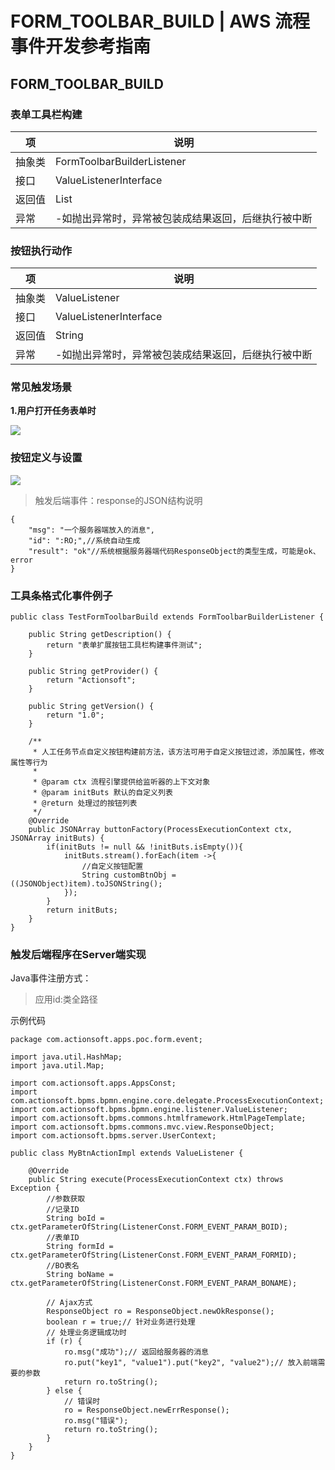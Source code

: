 # FORM_TOOLBAR_BUILD | AWS 流程事件开发参考指南

## FORM_TOOLBAR_BUILD

### 表单工具栏构建

项 | 说明  
---|---  
抽象类 | FormToolbarBuilderListener  
接口 | ValueListenerInterface  
返回值 | List<ButtonModel>  
异常 | -如抛出异常时，异常被包装成结果返回，后继执行被中断  
  
### 按钮执行动作

项 | 说明  
---|---  
抽象类 | ValueListener  
接口 | ValueListenerInterface  
返回值 | String  
异常 | -如抛出异常时，异常被包装成结果返回，后继执行被中断  
  
### 常见触发场景

**1.用户打开任务表单时**

![](https://docs.awspaas.com/reference-guide/aws-paas-process-listener-reference-guide/form_event/3.png)

### 按钮定义与设置

![](https://docs.awspaas.com/reference-guide/aws-paas-process-listener-reference-guide/form_event/3-1.gif)

> 触发后端事件：response的JSON结构说明
    
    
    {
        "msg": "一个服务器端放入的消息",
        "id": ":RO;",//系统自动生成
        "result": "ok"//系统根据服务器端代码ResponseObject的类型生成，可能是ok、error
    }
    

### 工具条格式化事件例子
    
    
    public class TestFormToolbarBuild extends FormToolbarBuilderListener {
    
        public String getDescription() {
            return "表单扩展按钮工具栏构建事件测试";
        }
    
        public String getProvider() {
            return "Actionsoft";
        }
    
        public String getVersion() {
            return "1.0";
        }
    
        /**
         * 人工任务节点自定义按钮构建前方法，该方法可用于自定义按钮过滤，添加属性，修改属性等行为
         *
         * @param ctx 流程引擎提供给监听器的上下文对象
         * @param initButs 默认的自定义列表
         * @return 处理过的按钮列表
         */
        @Override
        public JSONArray buttonFactory(ProcessExecutionContext ctx, JSONArray initButs) {
            if(initButs != null && !initButs.isEmpty()){
                initButs.stream().forEach(item ->{
                    //自定义按钮配置
                    String customBtnObj = ((JSONObject)item).toJSONString();
                });
            }
            return initButs;
        }
    }
    

### 触发后端程序在Server端实现

Java事件注册方式：

> 应用id:类全路径

示例代码
    
    
    package com.actionsoft.apps.poc.form.event;
    
    import java.util.HashMap;
    import java.util.Map;
    
    import com.actionsoft.apps.AppsConst;
    import com.actionsoft.bpms.bpmn.engine.core.delegate.ProcessExecutionContext;
    import com.actionsoft.bpms.bpmn.engine.listener.ValueListener;
    import com.actionsoft.bpms.commons.htmlframework.HtmlPageTemplate;
    import com.actionsoft.bpms.commons.mvc.view.ResponseObject;
    import com.actionsoft.bpms.server.UserContext;
    
    public class MyBtnActionImpl extends ValueListener {
    
        @Override
        public String execute(ProcessExecutionContext ctx) throws Exception {
            //参数获取
            //记录ID
            String boId = ctx.getParameterOfString(ListenerConst.FORM_EVENT_PARAM_BOID);
            //表单ID
            String formId = ctx.getParameterOfString(ListenerConst.FORM_EVENT_PARAM_FORMID);
            //BO表名
            String boName = ctx.getParameterOfString(ListenerConst.FORM_EVENT_PARAM_BONAME);
    
            // Ajax方式
            ResponseObject ro = ResponseObject.newOkResponse();
            boolean r = true;// 针对业务进行处理
            // 处理业务逻辑成功时
            if (r) {
                ro.msg("成功");// 返回给服务器的消息
                ro.put("key1", "value1").put("key2", "value2");// 放入前端需要的参数
                return ro.toString();
            } else {
                // 错误时
                ro = ResponseObject.newErrResponse();
                ro.msg("错误");
                return ro.toString();
            }
        }
    }